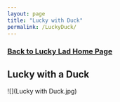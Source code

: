 ```yaml
---
layout: page
title: "Lucky with Duck"
permalink: /LuckyDuck/
---
```


<h3>
<a href="https://ryancaseymba.github.io/LuckyLad/">Back to Lucky Lad Home Page</a>
</h3>

## Lucky with a Duck

![](Lucky with Duck.jpg)
